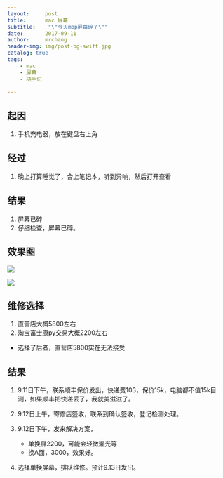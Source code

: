 ```yaml
---
layout:     post
title:      mac 屏幕
subtitle:    "\"今天mbp屏幕碎了\""
date:       2017-09-11
author:     mrchang
header-img: img/post-bg-swift.jpg
catalog: true
tags:
    - mac
    - 屏幕
    - 随手记
   
---
```


## 起因
1. 手机充电器，放在键盘右上角

## 经过
1. 晚上打算睡觉了，合上笔记本，听到异响，然后打开查看

## 结果
1. 屏幕已碎
2. 仔细检查，屏幕已碎。

## 效果图

![](http://ovwa7dn9w.bkt.clouddn.com/17-9-11/36535886.jpg)


![](http://ovwa7dn9w.bkt.clouddn.com/17-9-11/94401256.jpg)

## 维修选择

1. 直营店大概5800左右
2. 淘宝富士康py交易大概2200左右

 * 选择了后者，直营店5800实在无法接受

## 结果

1. 9.11日下午，联系顺丰保价发出，快递费103，保价15k，电脑都不值15k目测，如果顺丰把快递丢了，我就美滋滋了。

2. 9.12日上午，寄修店签收，联系到确认签收，登记检测处理。

3. 9.12日下午，发来解决方案，
    * 单换屏2200，可能会轻微漏光等
    * 换A面，3000，效果好。

4. 选择单换屏幕，排队维修。预计9.13日发出。


